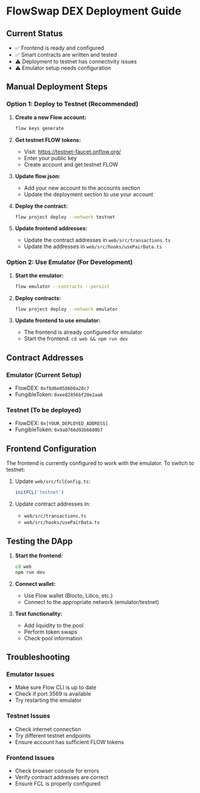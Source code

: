 # FlowSwap DEX Deployment Guide

## Current Status
- ✅ Frontend is ready and configured
- ✅ Smart contracts are written and tested
- ⚠️ Deployment to testnet has connectivity issues
- ⚠️ Emulator setup needs configuration

## Manual Deployment Steps

### Option 1: Deploy to Testnet (Recommended)

1. **Create a new Flow account:**
   ```bash
   flow keys generate
   ```

2. **Get testnet FLOW tokens:**
   - Visit: https://testnet-faucet.onflow.org/
   - Enter your public key
   - Create account and get testnet FLOW

3. **Update flow.json:**
   - Add your new account to the accounts section
   - Update the deployment section to use your account

4. **Deploy the contract:**
   ```bash
   flow project deploy --network testnet
   ```

5. **Update frontend addresses:**
   - Update the contract addresses in `web/src/transactions.ts`
   - Update the addresses in `web/src/hooks/usePairData.ts`

### Option 2: Use Emulator (For Development)

1. **Start the emulator:**
   ```bash
   flow emulator --contracts --persist
   ```

2. **Deploy contracts:**
   ```bash
   flow project deploy --network emulator
   ```

3. **Update frontend to use emulator:**
   - The frontend is already configured for emulator
   - Start the frontend: `cd web && npm run dev`

## Contract Addresses

### Emulator (Current Setup)
- FlowDEX: `0xf8d6e0586b0a20c7`
- FungibleToken: `0xee82856bf20e2aa6`

### Testnet (To be deployed)
- FlowDEX: `0x[YOUR_DEPLOYED_ADDRESS]`
- FungibleToken: `0x9a0766d93b6608b7`

## Frontend Configuration

The frontend is currently configured to work with the emulator. To switch to testnet:

1. Update `web/src/fclConfig.ts`:
   ```typescript
   initFCL('testnet')
   ```

2. Update contract addresses in:
   - `web/src/transactions.ts`
   - `web/src/hooks/usePairData.ts`

## Testing the DApp

1. **Start the frontend:**
   ```bash
   cd web
   npm run dev
   ```

2. **Connect wallet:**
   - Use Flow wallet (Blocto, Lilico, etc.)
   - Connect to the appropriate network (emulator/testnet)

3. **Test functionality:**
   - Add liquidity to the pool
   - Perform token swaps
   - Check pool information

## Troubleshooting

### Emulator Issues
- Make sure Flow CLI is up to date
- Check if port 3569 is available
- Try restarting the emulator

### Testnet Issues
- Check internet connection
- Try different testnet endpoints
- Ensure account has sufficient FLOW tokens

### Frontend Issues
- Check browser console for errors
- Verify contract addresses are correct
- Ensure FCL is properly configured
